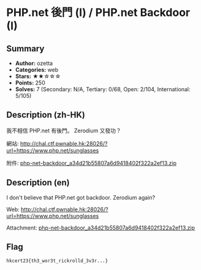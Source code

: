 PHP.net 後門 (I) / PHP.net Backdoor (I)
===

## Summary
* **Author:** ozetta
* **Categories:** web
* **Stars:** ★★☆☆☆
* **Points:** 250
* **Solves:** 7 (Secondary: N/A, Tertiary: 0/68, Open: 2/104, International: 5/105)

## Description (zh-HK)

我不相信 PHP.net 有後門。 Zerodium 又發功？

網站: http://chal.ctf.pwnable.hk:28026/?url=https://www.php.net/sunglasses

附件: [php-net-backdoor_a34d21b55807a6d9418402f322a2ef13.zip](https://github.com/blackb6a/hkcert-ctf-2022-challenges/releases/download/v1.0.0/php-net-backdoor_a34d21b55807a6d9418402f322a2ef13.zip)

## Description (en)

I don't believe that PHP.net got backdoor. Zerodium again?

Web: http://chal.ctf.pwnable.hk:28026/?url=https://www.php.net/sunglasses

Attachment: [php-net-backdoor_a34d21b55807a6d9418402f322a2ef13.zip](https://github.com/blackb6a/hkcert-ctf-2022-challenges/releases/download/v1.0.0/php-net-backdoor_a34d21b55807a6d9418402f322a2ef13.zip)

## Flag

```
hkcert23{th3_wor3t_rickrolld_3v3r...}
```


